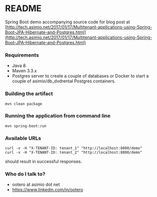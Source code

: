 # README #

Spring Boot demo accompanying source code for blog post at [http://tech.asimio.net/2017/01/17/Multitenant-applications-using-Spring-Boot-JPA-Hibernate-and-Postgres.html](http://tech.asimio.net/2017/01/17/Multitenant-applications-using-Spring-Boot-JPA-Hibernate-and-Postgres.html)

### Requirements ###

* Java 8
* Maven 3.3.x
* Postgres server to create a couple of databases or Docker to start a couple of asimio/db_dvdrental Postgres containers.

### Building the artifact ###

```
mvn clean package
```

### Running the application from command line ###

```
mvn spring-boot:run
```

### Available URLs

```
curl -v -H "X-TENANT-ID: tenant_1" "http://localhost:8800/demo"
curl -v -H "X-TENANT-ID: tenant_2" "http://localhost:8800/demo"
```
should result in successful responses.

### Who do I talk to? ###

* ootero at asimio dot net
* https://www.linkedin.com/in/ootero